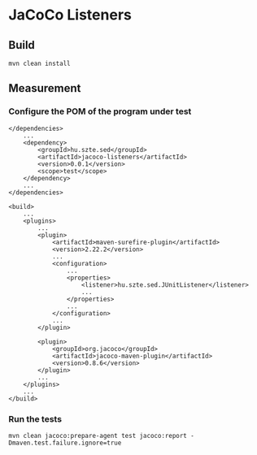 # JaCoCo Listeners

## Build

```
mvn clean install
```

## Measurement

### Configure the POM of the program under test

```
</dependencies>
	...
	<dependency>
		<groupId>hu.szte.sed</groupId>
		<artifactId>jacoco-listeners</artifactId>
		<version>0.0.1</version>
		<scope>test</scope>
	</dependency>
	...
</dependencies>
```

```
<build>
	...
	<plugins>
		...
		<plugin>
			<artifactId>maven-surefire-plugin</artifactId>
			<version>2.22.2</version>
			...
			<configuration>
				...
				<properties>
					<listener>hu.szte.sed.JUnitListener</listener>
					...
				</properties>
				...
			</configuration>
			...
		</plugin>
		
		<plugin>
			<groupId>org.jacoco</groupId>
			<artifactId>jacoco-maven-plugin</artifactId>
			<version>0.8.6</version>
		</plugin>
		...
	</plugins>
	...
</build>
```

### Run the tests

```
mvn clean jacoco:prepare-agent test jacoco:report -Dmaven.test.failure.ignore=true
```
